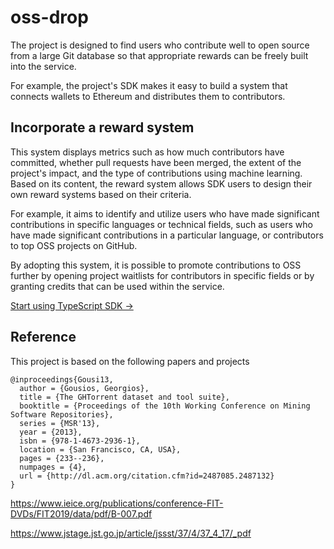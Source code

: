 # oss-drop

The project is designed to find users who contribute well to open source from a large Git database so that appropriate rewards can be freely built into the service.

For example, the project's SDK makes it easy to build a system that connects wallets to Ethereum and distributes them to contributors.

## Incorporate a reward system

This system displays metrics such as how much contributors have committed, whether pull requests have been merged, the extent of the project's impact, and the type of contributions using machine learning. Based on its content, the reward system allows SDK users to design their own reward systems based on their criteria.

For example, it aims to identify and utilize users who have made significant contributions in specific languages or technical fields, such as users who have made significant contributions in a particular language, or contributors to top OSS projects on GitHub.

By adopting this system, it is possible to promote contributions to OSS further by opening project waitlists for contributors in specific fields or by granting credits that can be used within the service.

[Start using TypeScript SDK →](./packages/sdk)

## Reference

This project is based on the following papers and projects

```
@inproceedings{Gousi13,
  author = {Gousios, Georgios},
  title = {The GHTorrent dataset and tool suite},
  booktitle = {Proceedings of the 10th Working Conference on Mining Software Repositories},
  series = {MSR'13},
  year = {2013},
  isbn = {978-1-4673-2936-1},
  location = {San Francisco, CA, USA},
  pages = {233--236},
  numpages = {4},
  url = {http://dl.acm.org/citation.cfm?id=2487085.2487132}
}
```

https://www.ieice.org/publications/conference-FIT-DVDs/FIT2019/data/pdf/B-007.pdf

https://www.jstage.jst.go.jp/article/jssst/37/4/37_4_17/_pdf
